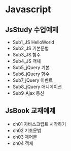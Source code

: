 # Javascript

## JsStudy 수업예제

- Sub1_JS HelloWorld
- Sub2_JS 기본문법
- Sub3_JS 함수
- Sub4_JS 객체
- Sub5_jQuery 기본
- Sub6_jQuery 함수
- Sub7_jQuery 이벤트
- Sub8_jQuery 애니메이션
- Sub9_Ajax 통신

## JsBook 교재예제

- ch01 자바스크립트 시작하기
- ch02 기초문법
- ch03 제어문
- ch04 객체
